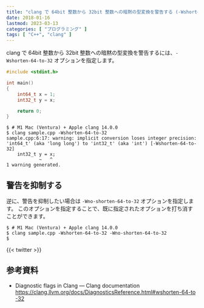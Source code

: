 ```yaml
---
title: "clang で 64bit 整数から 32bit 整数への暗黙の型変換を警告する (-Wshorten-64-to-32)"
date: 2018-01-16
lastmod: 2023-03-13
categories: [ "プログラミング" ]
tags: [ "C++", "clang" ]
---
```


clang で 64bit 整数から 32bit 整数への暗黙の型変換を警告するには、`-Wshorten-64-to-32` オプションを指定します。

```cpp
#include <stdint.h>

int main()
{
    int64_t x = 1;
    int32_t y = x;

    return 0;
}
```

```console
$ # M1 Mac (Ventura) + Apple clang 14.0.0
$ clang sample.cpp -Wshorten-64-to-32
sample.cpp:6:17: warning: implicit conversion loses integer precision: 'int64_t' (aka 'long long') to 'int32_t' (aka 'int') [-Wshorten-64-to-32]
    int32_t y = x;
            ~   ^
1 warning generated.
```

## 警告を抑制する

逆に、警告を抑制したい場合は `-Wno-shorten-64-to-32` オプションを指定します。
このオプションを指定することで、既に指定されたオプションを打ち消すことができます。

```console
$ # M1 Mac (Ventura) + Apple clang 14.0.0
$ clang sample.cpp -Wshorten-64-to-32 -Wno-shorten-64-to-32
$
```

{{< twitter >}}

## 参考資料

- Diagnostic flags in Clang &#8212; Clang documentation<br />
  <span style="word-break: break-all;">
  https://clang.llvm.org/docs/DiagnosticsReference.html#wshorten-64-to-32
  </span>
